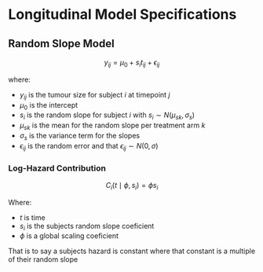 
# Longitudinal Model Specifications

## Random Slope Model

$$
y_{ij} = \mu_0 + s_i t_{ij} + \epsilon_{ij}
$$

where:

- $y_{ij}$ is the tumour size for subject $i$ at timepoint $j$
- $\mu_0$ is the intercept
- $s_i$ is the random slope for subject $i$ with $s_i \sim N(\mu_{sk}, \sigma_s)$
- $\mu_{sk}$ is the mean for the random slope per treatment arm $k$
- $\sigma_s$ is the variance term for the slopes
- $\epsilon_{ij}$ is the random error and that $\epsilon_{ij} \sim N(0, \sigma)$

### Log-Hazard Contribution

$$
C_i(t \mid \phi,  s_i) = \phi s_i
$$

Where:

- $t$ is time
- $s_i$ is the subjects random slope coeficient
- $\phi$ is a global scaling coeficient

That is to say a subjects hazard is constant where that constant is a multiple of their random slope

